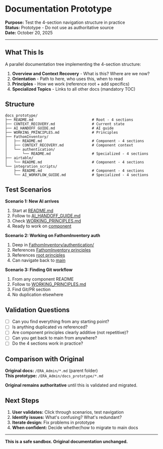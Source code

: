 # Documentation Prototype

**Purpose:** Test the 4-section navigation structure in practice  
**Status:** Prototype - Do not use as authoritative source  
**Date:** October 20, 2025

---

## What This Is

A parallel documentation tree implementing the 4-section structure:

1. **Overview and Context Recovery** - What is this? Where are we now?
2. **Orientation** - Path to here, who uses this, when to read
3. **Principles** - How we work (reference root + add specifics)
4. **Specialized Topics** - Links to all other docs (mandatory TOC)

## Structure

```
docs_prototype/
├── README.md                           # Root - 4 sections
├── CONTEXT_RECOVERY.md                 # Current state
├── AI_HANDOFF_GUIDE.md                 # AI guide
├── WORKING_PRINCIPLES.md               # Principles
├── FathomInventory/
│   ├── README.md                       # Component - 4 sections
│   ├── CONTEXT_RECOVERY.md             # Component context
│   └── authentication/
│       └── README.md                   # Specialized - 4 sections
├── airtable/
│   └── README.md                       # Component - 4 sections
└── integration_scripts/
    ├── README.md                       # Component - 4 sections
    └── AI_WORKFLOW_GUIDE.md            # Specialized - 4 sections
```

## Test Scenarios

**Scenario 1: New AI arrives**
1. Start at [README.md](README.md)
2. Follow to [AI_HANDOFF_GUIDE.md](AI_HANDOFF_GUIDE.md)
3. Check [WORKING_PRINCIPLES.md](WORKING_PRINCIPLES.md)
4. Ready to work on [component](FathomInventory/README.md)

**Scenario 2: Working on FathomInventory auth**
1. Deep in [FathomInventory/authentication/](FathomInventory/authentication/README.md)
2. References [FathomInventory principles](FathomInventory/README.md#3-principles)
3. References [root principles](WORKING_PRINCIPLES.md)
4. Can navigate back to [main](README.md)

**Scenario 3: Finding Git workflow**
1. From any component README
2. Follow to [WORKING_PRINCIPLES.md](WORKING_PRINCIPLES.md)
3. Find Git/PR section
4. No duplication elsewhere

## Validation Questions

- [ ] Can you find everything from any starting point?
- [ ] Is anything duplicated vs referenced?
- [ ] Are component principles clearly additive (not repetitive)?
- [ ] Can you get back to main from anywhere?
- [ ] Do the 4 sections work in practice?

## Comparison with Original

**Original docs:** `/ERA_Admin/*.md` (parent folder)  
**This prototype:** `/ERA_Admin/docs_prototype/*.md`

**Original remains authoritative** until this is validated and migrated.

## Next Steps

1. **User validates:** Click through scenarios, test navigation
2. **Identify issues:** What's confusing? What's redundant?
3. **Iterate design:** Fix problems in prototype
4. **When confident:** Decide whether/how to migrate to main docs

---

**This is a safe sandbox. Original documentation unchanged.**
